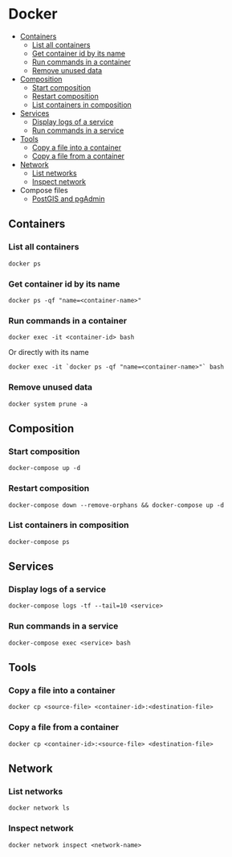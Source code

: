 # Docker

* [Containers](#containers)
  * [List all containers](#list-all-containers)
  * [Get container id by its name](#get-container-id-by-its-name)
  * [Run commands in a container](#run-commands-in-a-container)
  * [Remove unused data](#remove-unused-data)
* [Composition](#composition)
  * [Start composition](#start-composition)
  * [Restart composition](#restart-composition)
  * [List containers in composition](#list-containers-in-composition)
* [Services](#services)
  * [Display logs of a service](#display-logs-of-a-service)
  * [Run commands in a service](#run-commands-in-a-service)
* [Tools](#tools)
  * [Copy a file into a container](#copy-a-file-into-a-container)
  * [Copy a file from a container](#copy-a-file-from-a-container)
* [Network](#network)
  * [List networks](#list-networks)
  * [Inspect network](#inspect-network)
* Compose files
  * [PostGIS and pgAdmin](../code/docker/postgis-pgadmin/docker-compose.yml)

## Containers

### List all containers

```
docker ps
```

### Get container id by its name

```
docker ps -qf "name=<container-name>"
```

### Run commands in a container

```
docker exec -it <container-id> bash
```

Or directly with its name

```
docker exec -it `docker ps -qf "name=<container-name>"` bash
```

### Remove unused data

```
docker system prune -a
```

## Composition

### Start composition

```
docker-compose up -d
```

### Restart composition

```
docker-compose down --remove-orphans && docker-compose up -d
```

### List containers in composition

```
docker-compose ps
```

## Services

### Display logs of a service

```
docker-compose logs -tf --tail=10 <service>
```

### Run commands in a service

```
docker-compose exec <service> bash
```

## Tools

### Copy a file into a container

```
docker cp <source-file> <container-id>:<destination-file>
```

### Copy a file from a container

```
docker cp <container-id>:<source-file> <destination-file>
```

## Network

### List networks

```
docker network ls
```

### Inspect network

```
docker network inspect <network-name>
```
